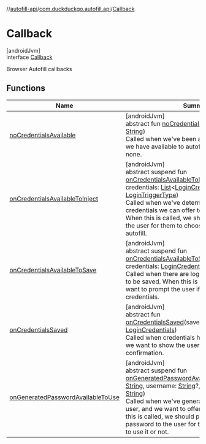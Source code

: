 //[autofill-api](../../../index.md)/[com.duckduckgo.autofill.api](../index.md)/[Callback](index.md)

# Callback

[androidJvm]\
interface [Callback](index.md)

Browser Autofill callbacks

## Functions

| Name | Summary |
|---|---|
| [noCredentialsAvailable](no-credentials-available.md) | [androidJvm]<br>abstract fun [noCredentialsAvailable](no-credentials-available.md)(originalUrl: [String](https://kotlinlang.org/api/latest/jvm/stdlib/kotlin/-string/index.html))<br>Called when we've been asked which credentials we have available to autofill, but the answer is none. |
| [onCredentialsAvailableToInject](on-credentials-available-to-inject.md) | [androidJvm]<br>abstract suspend fun [onCredentialsAvailableToInject](on-credentials-available-to-inject.md)(originalUrl: [String](https://kotlinlang.org/api/latest/jvm/stdlib/kotlin/-string/index.html), credentials: [List](https://kotlinlang.org/api/latest/jvm/stdlib/kotlin.collections/-list/index.html)&lt;[LoginCredentials](../../com.duckduckgo.autofill.api.domain.app/-login-credentials/index.md)&gt;, triggerType: [LoginTriggerType](../../com.duckduckgo.autofill.api.domain.app/-login-trigger-type/index.md))<br>Called when we've determined we have credentials we can offer to autofill for the user. When this is called, we should present the list to the user for them to choose which one, if any, to autofill. |
| [onCredentialsAvailableToSave](on-credentials-available-to-save.md) | [androidJvm]<br>abstract suspend fun [onCredentialsAvailableToSave](on-credentials-available-to-save.md)(currentUrl: [String](https://kotlinlang.org/api/latest/jvm/stdlib/kotlin/-string/index.html), credentials: [LoginCredentials](../../com.duckduckgo.autofill.api.domain.app/-login-credentials/index.md))<br>Called when there are login credentials available to be saved. When this is called, we'd typically want to prompt the user if they want to save the credentials. |
| [onCredentialsSaved](on-credentials-saved.md) | [androidJvm]<br>abstract fun [onCredentialsSaved](on-credentials-saved.md)(savedCredentials: [LoginCredentials](../../com.duckduckgo.autofill.api.domain.app/-login-credentials/index.md))<br>Called when credentials have been saved, and we want to show the user some visual confirmation. |
| [onGeneratedPasswordAvailableToUse](on-generated-password-available-to-use.md) | [androidJvm]<br>abstract suspend fun [onGeneratedPasswordAvailableToUse](on-generated-password-available-to-use.md)(originalUrl: [String](https://kotlinlang.org/api/latest/jvm/stdlib/kotlin/-string/index.html), username: [String](https://kotlinlang.org/api/latest/jvm/stdlib/kotlin/-string/index.html)?, generatedPassword: [String](https://kotlinlang.org/api/latest/jvm/stdlib/kotlin/-string/index.html))<br>Called when we've generated a password for the user, and we want to offer it to them to use. When this is called, we should present the generated password to the user for them to choose whether to use it or not. |
